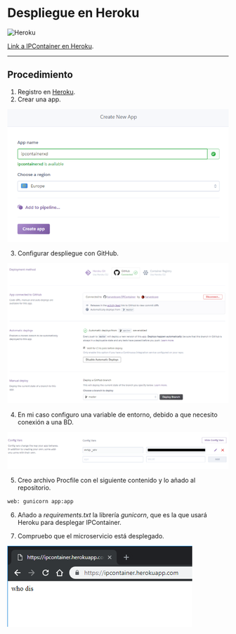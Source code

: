 # Despliegue en Heroku

![Heroku](http://heroku-badge.herokuapp.com/?app=ipcontainer)

[Link a IPContainer en Heroku](https://ipcontainer.herokuapp.com/).

---

## Procedimiento

1. Registro en [Heroku](https://www.heroku.com/).
2. Crear una app.

![createapp](img\createappheroku.PNG)

3. Configurar despliegue con GitHub.

![configheroku](img\configheroku.PNG)

4. En mi caso configuro una variable de entorno, debido a que necesito conexión a una BD.

![envvarheroku](img\envvarheroku.PNG)

5. Creo archivo Procfile con el siguiente contenido y lo añado al repositorio.

```bash
web: gunicorn app:app
```

6. Añado a *requirements.txt* la librería *gunicorn*, que es la que usará Heroku para desplegar IPContainer.

7. Compruebo que el microservicio está desplegado.

![worksheroku](img\worksheroku.PNG)